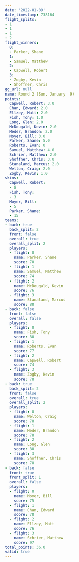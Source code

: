 ```yaml
---
date: '2022-01-09'
date_timestamp: 738164
flight_splits:
- 1
- 1
- 1
- 2
flight_winners:
  0:
  - Parker, Shane
  1:
  - Samuel, Matthew
  2:
  - Capwell, Robert
  3:
  - Zogby, Kevin
  - Shoffner, Chris
gg_url: null
name: Round 2 (Sun, January  9)
points:
  Capwell, Robert: 3.0
  Chan, Edward: 2.0
  Ellzey, Matt: 2.0
  Fish, Tony: 1.0
  Long, Glen: 2.0
  McDougald, Kevin: 2.0
  Meder, Brandon: 2.0
  Moyer, Bill: 3.0
  Parker, Shane: 5.0
  Roberts, Evan: 0
  Samuel, Matthew: 4.0
  Schrier, Matthew: 2.0
  Shoffner, Chris: 3.0
  Stanaland, Marcus: 2.0
  Welton, Craig: 2.0
  Zogby, Kevin: 1.0
skins:
  Capwell, Robert:
  - 8
  Fish, Tony:
  - 3
  Moyer, Bill:
  - 5
  Parker, Shane:
  - 15
teams:
- back: true
  back_split: 2
  front: false
  overall: true
  overall_split: 2
  players:
  - flight: 0
    name: Parker, Shane
    score: 70
  - flight: 1
    name: Samuel, Matthew
    score: 74
  - flight: 2
    name: McDougald, Kevin
    score: 76
  - flight: 3
    name: Stanaland, Marcus
    score: 88
- back: false
  front: false
  overall: false
  players:
  - flight: 0
    name: Fish, Tony
    score: 80
  - flight: 1
    name: Roberts, Evan
    score: 77
  - flight: 2
    name: Capwell, Robert
    score: 74
  - flight: 3
    name: Zogby, Kevin
    score: 78
- back: true
  back_split: 2
  front: false
  overall: true
  overall_split: 2
  players:
  - flight: 0
    name: Welton, Craig
    score: 78
  - flight: 1
    name: Meder, Brandon
    score: 78
  - flight: 2
    name: Long, Glen
    score: 80
  - flight: 3
    name: Shoffner, Chris
    score: 78
- back: false
  front: true
  front_split: 1
  overall: false
  players:
  - flight: 0
    name: Moyer, Bill
    score: 75
  - flight: 1
    name: Chan, Edward
    score: 78
  - flight: 2
    name: Ellzey, Matt
    score: 76
  - flight: 3
    name: Schrier, Matthew
    score: 97
total_points: 36.0
valid: true
---
```

